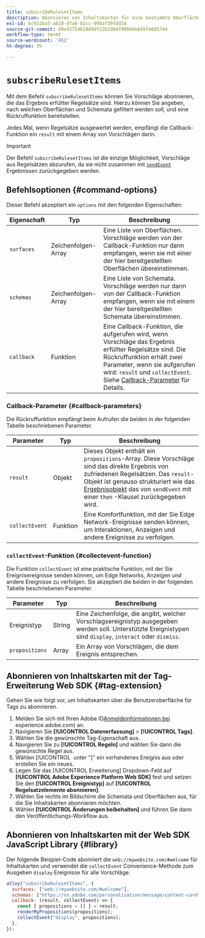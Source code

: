 ```yaml
---
title: subscribeRulesetItems
description: Abonnieren von Inhaltskarten für eine bestimmte Oberfläche mit dem Befehl „subscribeRuleSetItems“.
exl-id: bc932ba5-a810-4fa6-82cc-998af39fdd34
source-git-commit: d9e9275db1989df22b13b4f000dde645f40d5744
workflow-type: tm+mt
source-wordcount: '451'
ht-degree: 3%

---
```


# `subscribeRulesetItems`

Mit dem Befehl `subscribeRulesetItems` können Sie Vorschläge abonnieren, die das Ergebnis erfüllter Regelsätze sind. Hierzu können Sie angeben, nach welchen Oberflächen und Schemata gefiltert werden soll, und eine Rückruffunktion bereitstellen.

Jedes Mal, wenn Regelsätze ausgewertet werden, empfängt die Callback-Funktion ein `result` mit einem Array von Vorschlägen darin.

>[!IMPORTANT]
>
>Der Befehl `subscribeRulesetItems` ist die einzige Möglichkeit, Vorschläge aus Regelsätzen abzurufen, da sie nicht zusammen mit [`sendEvent`](sendevent/overview.md) Ergebnissen zurückgegeben werden.

## Befehlsoptionen {#command-options}

Dieser Befehl akzeptiert ein `options` mit den folgenden Eigenschaften:

| Eigenschaft | Typ | Beschreibung |
| --- | --- | --- |
| `surfaces` | Zeichenfolgen-Array | Eine Liste von Oberflächen. Vorschläge werden von der Callback-Funktion nur dann empfangen, wenn sie mit einer der hier bereitgestellten Oberflächen übereinstimmen. |
| `schemas` | Zeichenfolgen-Array | Eine Liste von Schemata. Vorschläge werden nur dann von der Callback-Funktion empfangen, wenn sie mit einem der hier bereitgestellten Schemata übereinstimmen. |
| `callback` | Funktion | Eine Callback-Funktion, die aufgerufen wird, wenn Vorschläge das Ergebnis erfüllter Regelsätze sind. Die Rückruffunktion erhält zwei Parameter, wenn sie aufgerufen wird: `result` und `collectEvent`. Siehe [Callback-Parameter](#callback-parameters) für Details. |

### Callback-Parameter {#callback-parameters}

Die Rückruffunktion empfängt beim Aufrufen die beiden in der folgenden Tabelle beschriebenen Parameter.

| Parameter | Typ | Beschreibung |
| --- | --- | --- |
| `result` | Objekt | Dieses Objekt enthält ein `propositions`-Array.  Diese Vorschläge sind das direkte Ergebnis von zufriedenen Regelsätzen. Das `result`-Objekt ist genauso strukturiert wie das [Ergebnisobjekt](command-responses.md) das von `sendEvent` mit einer `then` -Klausel zurückgegeben wird. |
| `collectEvent` | Funktion | Eine Komfortfunktion, mit der Sie Edge Network-Ereignisse senden können, um Interaktionen, Anzeigen und andere Ereignisse zu verfolgen. |

### `collectEvent`-Funktion {#collectevent-function}

Die Funktion `collectEvent` ist eine praktische Funktion, mit der Sie Ereignisereignisse senden können, um Edge Networks, Anzeigen und andere Ereignisse zu verfolgen. Sie akzeptiert die beiden in der folgenden Tabelle beschriebenen Parameter.

| Parameter | Typ | Beschreibung |
| --- | --- | --- |
| Ereignistyp | String | Eine Zeichenfolge, die angibt, welcher Vorschlagsereignistyp ausgegeben werden soll. Unterstützte Ereignistypen sind `display`, `interact` oder `dismiss`. |
| `propositions` | Array | Ein Array von Vorschlägen, die dem Ereignis entsprechen. |

## Abonnieren von Inhaltskarten mit der Tag-Erweiterung Web SDK {#tag-extension}

Gehen Sie wie folgt vor, um Inhaltskarten über die Benutzeroberfläche für Tags zu abonnieren.

1. Melden Sie sich mit Ihren Adobe ID[Anmeldeinformationen bei ](https://experience.adobe.com)experience.adobe.com) an.
1. Navigieren Sie **[!UICONTROL Datenerfassung]** > **[!UICONTROL Tags]**.
1. Wählen Sie die gewünschte Tag-Eigenschaft aus.
1. Navigieren Sie zu **[!UICONTROL Regeln]** und wählen Sie dann die gewünschte Regel aus.
1. Wählen [!UICONTROL &#x200B; unter &quot;]&quot; ein vorhandenes Ereignis aus oder erstellen Sie ein neues.
1. Legen Sie das [!UICONTROL Erweiterung] Dropdown-Feld auf **[!UICONTROL Adobe Experience Platform Web SDK]** fest und setzen Sie den **[!UICONTROL Ereignistyp]** auf **[!UICONTROL Regelsatzelemente abonnieren]**.
1. Wählen Sie rechts im Bildschirm die Schemata und Oberflächen aus, für die Sie Inhaltskarten abonnieren möchten.
1. Wählen **[!UICONTROL Änderungen beibehalten]** und führen Sie dann den Veröffentlichungs-Workflow aus.

## Abonnieren von Inhaltskarten mit der Web SDK JavaScript Library {#library}

Der folgende Beispiel-Code abonniert die `web://mywebsite.com/#welcome` für Inhaltskarten und verwendet die `collectEvent` Convenience-Methode zum Ausgeben `display` Ereignisse für alle Vorschläge.

```js
alloy("subscribeRulesetItems", {
  surfaces: ["web://mywebsite.com/#welcome"],
  schemas: ["https://ns.adobe.com/personalization/message/content-card"],
  callback: (result, collectEvent) => {
    const { propositions = [] } = result;
    renderMyPropositions(propositions);
    collectEvent("display", propositions);    
  },
});
```
